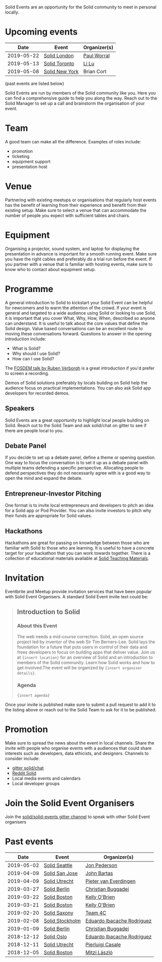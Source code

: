 Solid Events are an opportunity for the Solid community to meet in personal locally. 


# Upcoming events

| Date | Event | Organizer(s) |
|------|-------|--------------|
| 2019-05-22 | [Solid London](https://www.meetup.com/Solid-London/) | [Paul Worral](https://www.linkedin.com/in/worrall/) |
| 2019-05-13 | [Solid Toronto](https://www.meetup.com/Solid-Toronto/) | [Li Lu](https://github.com/SolidToronto) | 
| 2019-05-08 | [Solid New York](https://www.meetup.com/NextWeb-NYC/) | Brian Cort |


(past events are listed below)

Solid Events are run by members of the Solid community like you. Here you can 
find a comprehensive guide to help you along the way. Reach out to the Solid 
Manager to set up a call and brainstorm the organisation of your event. 

# Team 
A good team can make all the difference. Examples of roles include: 
- promotion 
- ticketing 
- equipment support 
- presentation host

# Venue
Partnering with existing meetups or organisations that regularly host events has 
the benefit of learning from their experience and benefit from their existing 
setup. Make sure to select a venue that can accommodate the number of people 
you expect with sufficient tables and chairs. 

# Equipment
Organising a projector, sound system, and laptop for displaying the presentation 
in advance is important for a smooth running event. Make sure you have the right 
cables and preferably do a trial run before the event. If you partner with a venue 
that is familiar with hosting events, make sure to know who to contact about 
equipment setup. 

# Programme 
A general introduction to Solid to kickstart your Solid Event can be helpful for 
newcomers and to warm the attention of the crowd. If your event is general and 
targeted to a wide audience using Solid or looking to use Solid, it is important 
that you cover What, Why, How, When, described so anyone can understand. It is 
useful to talk about the core values that define the Solid design. Value based 
conversations can be an excellent route to moving these conversations forward. 
Questions to answer in the opening introduction include: 
* What is Solid? 
* Why should I use Solid?
* How can I use Solid?

The [FOSDEM talk by Ruben Verborgh](http://bofh.nikhef.nl/events/FOSDEM/2019/Janson/solid_web_decentralization.mp4) 
is a great introduction if you'd prefer to screen a recording. 

Demos of Solid solutions preferably by locals building on Solid help the audience 
focus on practical implementations. You can also ask Solid app developers for 
recorded demos. 

## Speakers 
Solid Events are a great opportunity to highlight local people building on Solid. 
Reach out to the Solid Team and ask  solid/chat on gitter to see if there are 
people local to you. 

## Debate Panel  
If you decide to set up a debate panel, define a theme or opening question. One 
way to focus the conversation is to set it up as a debate panel with multiple 
teams defending a specific perspective. Allocating people to defend perspectives 
they do not necessarily agree with is a good way to open the mind and expand 
the debate.

## Entrepreneur-Investor Pitching 
One format is to invite local entrepreneurs and developers to pitch an idea 
for a Solid app or Pod Provider. You can also invite investors to pitch why 
their funds are appropriate for Solid values.

## Hackathons 
Hackathons are great for passing on knowledge between those who are familiar 
with Solid to those who are learning. It is useful to have a concrete target 
for your hackathon that you can work towards together. There is a collection 
of educational materials available at [Solid Teaching Materials](solid-resources.md). 

# Invitation 
Eventbrite and Meetup provide invitation services that have been popular with 
Solid Event Organisers. A standard Solid Event invite text could be: 

> ## Introduction to Solid
>
> ### About this Event
> The web needs a mid-course correction. Solid, an open source project led by 
> inventor of the web Sir Tim Berners-Lee. Solid lays the foundation for a 
> future that puts users in control of their data and frees developers to 
> focus on building apps that deliver value. Join us at `{insert location}` 
> for an overview of  Solid  and an introduction to members of the Solid 
> community. Learn how Solid works and how to get involved.The event will 
> be organized by `{insert organiser details}`. 
>
> ### Agenda 
>
> `{insert agenda}`

Once your invite is published make sure to submit a pull request to add it to 
the listing above or reach out to the Solid Team to ask for it to be published. 

# Promotion
Make sure to spread the news about the event in local channels. Share the invite 
with people who organise events with a  audiences that could share interests 
such as developers, data ethicists, and designers. Channels to consider include: 
* [gitter solid/chat](https://gitter.im/solid/chat)
* [Reddit Solid](https://www.reddit.com/r/SOLID/) 
* Local media events and calendars 
* Local developer groups 

# Join the Solid Event Organisers 
Join the [solid/solid-events gitter channel](https://gitter.im/solid/solid-events) 
to speak with other Solid Event organisers

# Past events

| Date | Event | Organizer(s) |
|------|-------|--------------|
| 2019-05-02 | [Solid Seattle](https://www.eventbrite.com/e/solid-seattle-tickets-60131990402) | [Jon Pederson](https://www.linkedin.com/in/jonpederson/) |
| 2019-04-09 | [Solid San Jose](https://www.meetup.com/San-Jose-SOLID-Technology-decentralized-Web-Meetup/events/260087036/) | [John Bartas](http://www.bartas.net/resume.html) |
| 2019-04-09 | [Solid Utrecht](http://www.pilod.nl/wiki/Solid_Netherlands_Kick-Off_–_April_9th_2019) | [Pieter van Everdingen](https://www.linkedin.com/in/pietervaneverdingen/) |
| 2019-03-27 | [Solid Berlin](https://www.eventbrite.com/e/solid-meetup-berlin-tickets-55479654139) | [Christian Buggadei](https://github.com/JollyOrc) |
| 2019-03-22 | [Solid Boston](https://www.eventbrite.com/e/solid-startup-workshop-boston-tickets-57623868542) | [Kelly O'Brien](https://github.com/InruptKelly) |
| 2019-03-21 | [Solid Boston](https://www.eventbrite.com/e/solid-boston-tickets-57623377072) | [Kelly O'Brien](https://github.com/InruptKelly) |
| 2019-02-20 | [Solid Saxony](https://forum.solidproject.org/t/solid-meetup-saxony-germany/1215) | [Team 4C](https://wefourc.com/) |
| 2019-02-08 | [Solid Stockholm](https://www.meetup.com/Solid-Sweden/events/257923996/) | [Eduardo Ibacache Rodriguez](https://github.com/eduardoinnorway) |
| 2019-01-09 | [Solid Berlin](https://supermarkt-berlin.net/event/solid-meetup-berlin/) | [Christian Buggadei](https://github.com/JollyOrc) |
| 2018-12-12 | [Solid Oslo](https://www.meetup.com/Solid-Norway/events/256467181/) | [Eduardo Ibacache Rodriguez](https://github.com/eduardoinnorway) |
| 2018-12-11 | [Solid Utrecht](https://www.meetup.com/Solid-Netherlands/) | [Pierluigi Casale](https://www.linkedin.com/in/pierluigi-casale-41271430/) |
| 2018-12-05 | [Solid Boston](https://www.eventbrite.com/e/solid-boston-tickets-52634666705) | [Mitzi László](https://github.com/Mitzi-Laszlo) |
